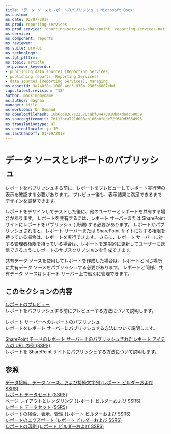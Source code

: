```yaml
---
title: "データ ソースとレポートのパブリッシュ | Microsoft Docs"
ms.custom: 
ms.date: 03/07/2017
ms.prod: reporting-services
ms.prod_service: reporting-services-sharepoint, reporting-services-native
ms.service: 
ms.component: reports
ms.reviewer: 
ms.suite: pro-bi
ms.technology: 
ms.tgt_pltfrm: 
ms.topic: article
helpviewer_keywords:
- publishing data sources [Reporting Services]
- publishing reports [Reporting Services]
- data sources [Reporting Services], managing
ms.assetid: 3a740f8a-1060-4ec3-938b-2305b6887ebd
caps.latest.revision: "13"
author: markingmyname
ms.author: maghan
manager: kfile
ms.workload: On Demand
ms.openlocfilehash: 16b6cd8267c22570cabf04470810bd4dadc68059
ms.sourcegitcommit: 7e117bca721d008ab106bbfede72f649d3634993
ms.translationtype: HT
ms.contentlocale: ja-JP
ms.lasthandoff: 01/09/2018
---
```

# <a name="publishing-data-sources-and-reports"></a>データ ソースとレポートのパブリッシュ
  レポートをパブリッシュする前に、レポートをプレビューしてレポート実行時の表示を確認する必要があります。 プレビュー後も、表示結果に満足できるまでデザインを調整できます。  
  
 レポートをデザインしてテストした後に、他のユーザーとレポートを共有する場合があります。 レポートを共有するには、レポート サーバーまたは SharePoint サイトにレポートをパブリッシュ ( *配置*) する必要があります。 レポートがパブリッシュされると、レポート サーバーまたは SharePoint サイトに対する権限を持っている場合は、レポートを実行できます。 さらに、レポート サーバーに対する管理者権限を持っている場合は、レポートを定期的に更新してユーザーに送信できるようにレポートのサブスクリプションを作成できます。  
  
 共有データ ソースを使用してレポートを作成した場合は、レポートと同じ場所に共有データ ソースをパブリッシュする必要があります。 レポートと同様、共有データ ソースはレポート サーバー上で個別に管理できます。  
  
## <a name="in-this-section"></a>このセクションの内容  
 [レポートのプレビュー](../../reporting-services/reports/previewing-reports.md)  
 レポートをパブリッシュする前にプレビューする方法について説明します。  
  
 [レポート サーバーへのレポートのパブリッシュ](../../reporting-services/reports/publishing-reports-to-a-report-server.md)  
 レポートをレポート サーバーにパブリッシュする方法について説明します。  
  
 [SharePoint モードのレポート サーバー上のパブリッシュされたレポート アイテムの URL の例 (SSRS)](../../reporting-services/tools/url-examples-for-items-on-a-report-server-sharepoint-mode.md)  
 レポートを SharePoint サイトにパブリッシュする方法について説明します。  
  
## <a name="see-also"></a>参照  
 [データ接続、データ ソース、および接続文字列 &#40;レポート ビルダーおよび SSRS&#41;](../../reporting-services/report-data/data-connections-data-sources-and-connection-strings-report-builder-and-ssrs.md)   
 [レポート データセット (SSRS)](../../reporting-services/report-data/report-datasets-ssrs.md)   
 [ページ レイアウトとレンダリング &#40;レポート ビルダーおよび SSRS&#41;](../../reporting-services/report-design/page-layout-and-rendering-report-builder-and-ssrs.md)   
 [レポート データセット (SSRS)](../../reporting-services/report-data/report-datasets-ssrs.md)   
 [レポートの検索、表示、管理 (レポート ビルダーおよび SSRS)](../../reporting-services/report-builder/finding-viewing-and-managing-reports-report-builder-and-ssrs.md)   
 [レポートのエクスポート &#40;レポート ビルダーおよび SSRS&#41;](../../reporting-services/report-builder/export-reports-report-builder-and-ssrs.md)   
 [レポートの印刷 &#40;レポート ビルダーおよび SSRS&#41;](../../reporting-services/report-builder/print-reports-report-builder-and-ssrs.md)  
  
  
